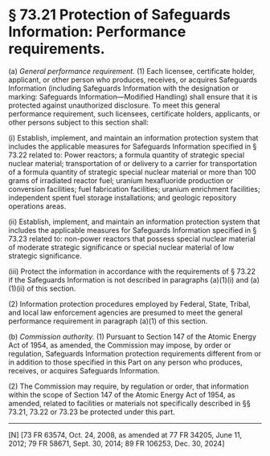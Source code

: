# § 73.21   Protection of Safeguards Information: Performance requirements.

(a) *General performance requirement.* (1) Each licensee, certificate holder, applicant, or other person who produces, receives, or acquires Safeguards Information (including Safeguards Information with the designation or marking: Safeguards Information—Modified Handling) shall ensure that it is protected against unauthorized disclosure. To meet this general performance requirement, such licensees, certificate holders, applicants, or other persons subject to this section shall:


(i) Establish, implement, and maintain an information protection system that includes the applicable measures for Safeguards Information specified in § 73.22 related to: Power reactors; a formula quantity of strategic special nuclear material; transportation of or delivery to a carrier for transportation of a formula quantity of strategic special nuclear material or more than 100 grams of irradiated reactor fuel; uranium hexafluoride production or conversion facilities; fuel fabrication facilities; uranium enrichment facilities; independent spent fuel storage installations; and geologic repository operations areas.


(ii) Establish, implement, and maintain an information protection system that includes the applicable measures for Safeguards Information specified in § 73.23 related to:  non-power reactors that possess special nuclear material of moderate strategic significance or special nuclear material of low strategic significance.


(iii) Protect the information in accordance with the requirements of § 73.22 if the Safeguards Information is not described in paragraphs (a)(1)(i) and (a)(1)(ii) of this section.


(2) Information protection procedures employed by Federal, State, Tribal, and local law enforcement agencies are presumed to meet the general performance requirement in paragraph (a)(1) of this section.


(b) *Commission authority.* (1) Pursuant to Section 147 of the Atomic Energy Act of 1954, as amended, the Commission may impose, by order or regulation, Safeguards Information protection requirements different from or in addition to those specified in this Part on any person who produces, receives, or acquires Safeguards Information.


(2) The Commission may require, by regulation or order, that information within the scope of Section 147 of the Atomic Energy Act of 1954, as amended, related to facilities or materials not specifically described in §§ 73.21, 73.22 or 73.23 be protected under this part.



---

[N] [73 FR 63574, Oct. 24, 2008, as amended at 77 FR 34205, June 11, 2012; 79 FR 58671, Sept. 30, 2014; 89 FR 106253, Dec. 30, 2024]




